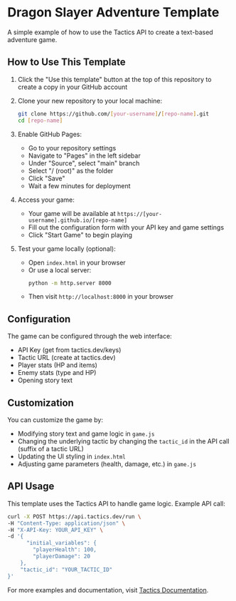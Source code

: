 # Dragon Slayer Adventure Template

A simple example of how to use the Tactics API to create a text-based adventure game.

## How to Use This Template

1. Click the "Use this template" button at the top of this repository to create a copy in your GitHub account
2. Clone your new repository to your local machine:
   ```bash
   git clone https://github.com/[your-username]/[repo-name].git
   cd [repo-name]
   ```

3. Enable GitHub Pages:
   - Go to your repository settings
   - Navigate to "Pages" in the left sidebar
   - Under "Source", select "main" branch
   - Select "/ (root)" as the folder
   - Click "Save"
   - Wait a few minutes for deployment

4. Access your game:
   - Your game will be available at `https://[your-username].github.io/[repo-name]`
   - Fill out the configuration form with your API key and game settings
   - Click "Start Game" to begin playing

5. Test your game locally (optional):
   - Open `index.html` in your browser
   - Or use a local server:
     ```bash
     python -m http.server 8000
     ```
   - Then visit `http://localhost:8000` in your browser

## Configuration

The game can be configured through the web interface:
- API Key (get from tactics.dev/keys)
- Tactic URL (create at tactics.dev)
- Player stats (HP and items)
- Enemy stats (type and HP)
- Opening story text

## Customization

You can customize the game by:
- Modifying story text and game logic in `game.js`
- Changing the underlying tactic by changing the `tactic_id` in the API call (suffix of a tactic URL)
- Updating the UI styling in `index.html`
- Adjusting game parameters (health, damage, etc.) in `game.js`

## API Usage

This template uses the Tactics API to handle game logic. Example API call:

```bash
curl -X POST https://api.tactics.dev/run \
-H "Content-Type: application/json" \
-H "X-API-Key: YOUR_API_KEY" \
-d '{
      "initial_variables": {
        "playerHealth": 100,
        "playerDamage": 20
    },
    "tactic_id": "YOUR_TACTIC_ID"
}'
```

For more examples and documentation, visit [Tactics Documentation](https://tactics.dev/docs).

